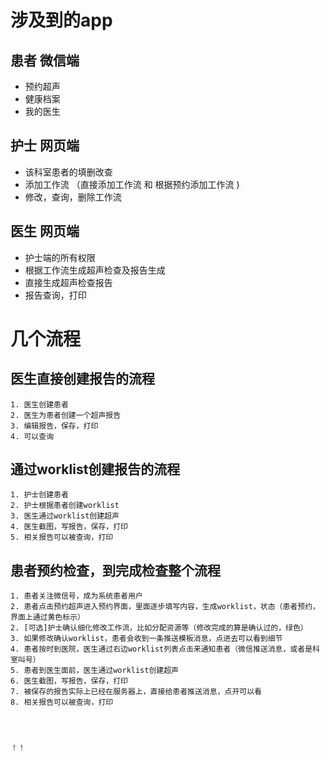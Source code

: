 

# 涉及到的app


## 患者 微信端

- 预约超声  
- 健康档案  
- 我的医生  
	
## 护士 网页端

- 该科室患者的填删改查  
- 添加工作流  （直接添加工作流 和 根据预约添加工作流 )
- 修改，查询，删除工作流  
	
	

## 医生 网页端

- 护士端的所有权限  
- 根据工作流生成超声检查及报告生成   
- 直接生成超声检查报告  
- 报告查询，打印



# 几个流程
		

## 医生直接创建报告的流程  
	1. 医生创建患者   
	2. 医生为患者创建一个超声报告  
	3. 编辑报告，保存，打印  
	4. 可以查询  

## 通过worklist创建报告的流程  
	1. 护士创建患者  
	2. 护士根据患者创建worklist  
	3. 医生通过worklist创建超声  
	4. 医生截图，写报告，保存，打印  
	5. 相关报告可以被查询，打印  
	

## 患者预约检查，到完成检查整个流程  
	1. 患者关注微信号，成为系统患者用户  
	2. 患者点击预约超声进入预约界面，里面逐步填写内容，生成worklist，状态（患者预约，界面上通过黄色标示）  
	2. [可选]护士确认细化修改工作流，比如分配资源等（修改完成的算是确认过的，绿色）  
	3. 如果修改确认worklist，患者会收到一条推送模板消息，点进去可以看到细节   
	4. 患者按时到医院，医生通过右边worklist列表点击来通知患者（微信推送消息，或者是科室叫号）   
	5. 患者到医生面前，医生通过worklist创建超声  
	6. 医生截图，写报告，保存，打印  
	7. 被保存的报告实际上已经在服务器上，直接给患者推送消息，点开可以看  
	8. 相关报告可以被查询，打印  
	
	
	
	
	！！
